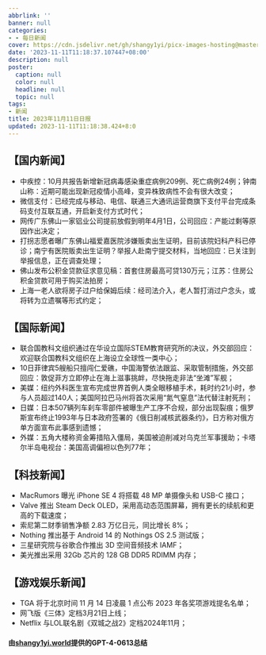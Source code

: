 ```yaml
---
abbrlink: ''
banner: null
categories:
- - 每日新闻
cover: https://cdn.jsdelivr.net/gh/shangy1yi/picx-images-hosting@master/xw.1a15yyeng45c.webp
date: '2023-11-11T11:18:37.107447+08:00'
description: null
poster:
  caption: null
  color: null
  headline: null
  topic: null
tags:
- 新闻
title: 2023年11月11日日报
updated: 2023-11-11T11:18:38.424+8:0
---
```

## 【国内新闻】

* 中疾控：10月共报告新增新冠病毒感染重症病例209例、死亡病例24例；钟南山称：近期可能出现新冠疫情小高峰，变异株致病性不会有很大改变；
* 微信支付：已经完成与移动、电信、联通三大通讯运营商旗下支付平台完成条码支付互联互通，开启新支付方式时代；
* 网传广东佛山一家铝业公司提前放假到明年4月1日，公司回应：产能过剩等原因作出决定；
* 打拐志愿者曝广东佛山福爱嘉医院涉嫌贩卖出生证明，目前该院妇科产科已停诊；南宁有医院贩卖出生证明？举报人赴南宁提交材料，当地回应：已关注到举报信息，正在调查处理；
* 佛山发布公积金贷款征求意见稿：首套住房最高可贷130万元；江苏：住房公积金贷款可用于购买法拍房；
* 上海一老人欲将房子过户给保姆后续：经司法介入，老人暂打消过户念头，或将转为立遗嘱等形式约定；

## 【国际新闻】

* 联合国教科文组织通过在华设立国际STEM教育研究所的决议，外交部回应：欢迎联合国教科文组织在上海设立全球性一类中心；
* 10日菲律宾5艘船只擅闯仁爱礁，中国海警依法跟监、采取管制措施，外交部回应：敦促菲方立即停止在海上滋事挑衅，尽快拖走非法“坐滩”军舰；
* 美媒：纽约外科医生宣布完成世界首例人类全眼移植手术，耗时约21小时，参与人员超过140人；美国阿拉巴马州将首次采用“氮气窒息”法代替注射死刑；
* 日媒：日本507辆列车刹车零部件被曝生产工序不合规，部分出现裂痕；俄罗斯宣布终止1993年与日本政府签署的《俄日削减核武器条约》，日方称对俄方单方面宣布此事感到遗憾；
* 外媒：五角大楼称资金筹措陷入僵局，美国被迫削减对乌克兰军事援助；卡塔尔半岛电视台：美国高调偏袒以色列77年；

## 【科技新闻】

* MacRumors 曝光 iPhone SE 4 将搭载 48 MP 单摄像头和 USB-C 接口；
* Valve 推出 Steam Deck OLED，采用高动态范围屏幕，拥有更长的续航和更高的下载速度；
* 索尼第二财季销售净额 2.83 万亿日元，同比增长 8%；
* Nothing 推出基于 Android 14 的 Nothings OS 2.5 测试版；
* 三星研究院与谷歌合作推出 3D 空间音频技术 IAMF；
* 美光推出采用 32Gb 芯片的 128 GB DDR5 RDIMM 内存；

## 【游戏娱乐新闻】

* TGA 将于北京时间 11 月 14 日凌晨 1 点公布 2023 年各奖项游戏提名名单；
* 网飞版《三体》定档3月21日上线；
* Netflix 与LOL联名剧《双城之战2》定档2024年11月；

#### 由[shangy1yi.world](https://shangy1yi.world)提供的GPT-4-0613总结
